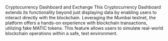 Cryptocurrency Dashboard and Exchange
This Cryptocurrency Dashboard extends its functionality beyond just displaying data by enabling users to interact directly with the blockchain. Leveraging the Mumbai testnet, the platform offers a hands-on experience with blockchain transactions, utilizing fake MATIC tokens. This feature allows users to simulate real-world blockchain operations within a safe, test environment.